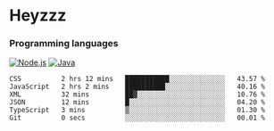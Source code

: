 # Heyzzz  

### Programming languages  

[![Node.js](https://img.shields.io/badge/-Node.js-262626?style=for-the-badge)](https://nodejs.org)
[![Java](https://img.shields.io/badge/-Java-262626?style=for-the-badge)](https://java.com)

<!--START_SECTION:waka-->

```text
CSS          2 hrs 12 mins   ███████████░░░░░░░░░░░░░░   43.57 %
JavaScript   2 hrs 2 mins    ██████████░░░░░░░░░░░░░░░   40.16 %
XML          32 mins         ██▓░░░░░░░░░░░░░░░░░░░░░░   10.76 %
JSON         12 mins         █░░░░░░░░░░░░░░░░░░░░░░░░   04.20 %
TypeScript   3 mins          ▒░░░░░░░░░░░░░░░░░░░░░░░░   01.30 %
Git          0 secs          ░░░░░░░░░░░░░░░░░░░░░░░░░   00.01 %
```

<!--END_SECTION:waka-->
